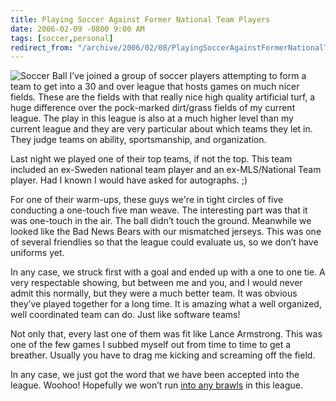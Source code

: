 ```yaml
---
title: Playing Soccer Against Former National Team Players
date: 2006-02-09 -0800 9:00 AM
tags: [soccer,personal]
redirect_from: "/archive/2006/02/08/PlayingSoccerAgainstFormerNationalTeamPlayers.aspx/"
---
```


![Soccer Ball](https://haacked.com/images/SoccerBallBW.jpg) I’ve joined a
group of soccer players attempting to form a team to get into a 30 and
over league that hosts games on much nicer fields. These are the fields
with that really nice high quality artificial turf, a huge difference
over the pock-marked dirt/grass fields of my current league. The play in
this league is also at a much higher level than my current league and
they are very particular about which teams they let in. They judge teams
on ability, sportsmanship, and organization.

Last night we played one of their top teams, if not the top. This team
included an ex-Sweden national team player and an ex-MLS/National Team
player. Had I known I would have asked for autographs. ;)

For one of their warm-ups, these guys we're in tight circles of five
conducting a one-touch five man weave. The interesting part was that it
was one-touch in the air. The ball didn’t touch the ground. Meanwhile we
looked like the Bad News Bears with our mismatched jerseys. This was one
of several friendlies so that the league could evaluate us, so we don’t
have uniforms yet.

In any case, we struck first with a goal and ended up with a one to one
tie. A very respectable showing, but between me and you, and I would
never admit this normally, but they were a much better team. It was
obvious they’ve played together for a long time. It is amazing what a
well organized, well coordinated team can do. Just like software teams!

Not only that, every last one of them was fit like Lance Armstrong. This
was one of the few games I subbed myself out from time to time to get a
breather. Usually you have to drag me kicking and screaming off the
field.

In any case, we just got the word that we have been accepted into the
league. Woohoo! Hopefully we won’t run [into any
brawls](https://haacked.com/archive/2006/02/04/BeerandSoccer.aspx "Beer and Soccer story")
in this league.

